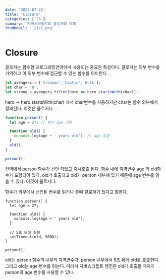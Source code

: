 ```yaml
---
date: '2022-07-22'
title: 'Closure'
categories: ['JS']
summary: '자바스크립트의 클로저에 대해'
thumbnail: './js1.png'
---
```


# Closure

클로저는 함수형 프로그래밍언어에서 사용되는 중요한 특성이다.
클로저는 외부 변수를 기억하고 이 외부 변수에 접근할 수 있는 함수를 의미한다.

```js
let avengers = ['Ironman','Captin','Hulk'];
let char = 'H';
let strong = avengers.filter(hero => hero.startsWith(char));
```
hero => hero.startsWith(char) 에서 char변수를 사용하지만 char는 함수 외부에서 정의된다. 이것은 클로저다

```js
function person() {
  let age = 27; // 변수 age 선언

  function old() {
    console.log(age + ' years old'); // age 읽음
  }
  old();
}

person();
```

전역에서 person 함수가 선언 되었고 즉시호출 된다. 함수 내에 지역변수 age 와 old함수가 포함되어 있다. old가 호출되고 old가 person 내부에 있기 때문에 age 변수를 읽을 수 있다.
이것이 클로저다.

함수가 외부에서 선언된 변수를 읽거나 쓸때 클로저가 있다고 말한다.



```
function person() {
  let age = 27;

  function old() {
    console.log(age + ' years old');
  }

  // 5초 뒤에 실행
  setTimeout(old, 5000);
}

person();
```
old는 person 함수의 내부의 지역변수다. person 내부에서 5초 뒤에 old를 호출한다. 그리고 old는 age 변수를 읽는다. 따라서 자바스크립트 엔진은 old가 호출될 때까지 person의 age 변수를 사용할 수 있다.









